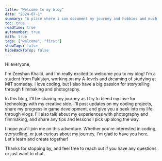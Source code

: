 ```yaml
---
title: "Welcome to my blog"
date: "2024-07-1"
summary: "A place where i can document my journey and hobbies and much more"
toc: true
readTime: true
autonumber: true
math: true
tags: ["welcome", "first"]
showTags: false
hideBackToTop: false
---
```

Hi everyone,

I'm Zeeshan Khalid, and I'm really excited to welcome you to my blog! I'm a student from Pakistan, working on my A-levels and dreaming of studying at MIT someday. I love coding, but I also have a big passion for storytelling through filmmaking and photography.

In this blog, I'll be sharing my journey as I try to blend my love for technology with my creative side. I'll post updates on my coding projects, share my progress in game development, and give you a peek into my life through vlogs. I'll also talk about my experiences with photography and filmmaking, and share any tips and lessons I pick up along the way.

I hope you'll join me on this adventure. Whether you're interested in coding, storytelling, or just curious about my journey, I'm glad to have you here. Let's learn and create together!

Thanks for stopping by, and feel free to reach out if you have any questions or just want to chat.
